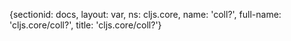 {sectionid: docs, layout: var, ns: cljs.core, name: 'coll?', full-name: 'cljs.core/coll?',
  title: 'cljs.core/coll?'}
